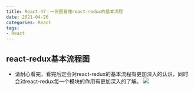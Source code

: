 ```yaml
---
title: React-47：一张图看懂react-redux的基本流程
date: 2021-04-26
categories: React
tags: 
- React
---
```

## react-redux基本流程图
* 请耐心看完，看完后定会对react-redux的基本流程有更加深入的认识，同时会对react-redux每一个模块的作用有更加深入的了解。
![](https://img-blog.csdnimg.cn/img_convert/927f5a01a56e8450e089df00c8a8c281.png)